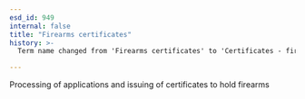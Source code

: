 ```yaml
---
esd_id: 949
internal: false
title: "Firearms certificates"
history: >-
  Term name changed from 'Firearms certificates' to 'Certificates - firearms' in version 3.00. Name changed to 'Firearms certificates' in version 4.00.

---
```


Processing of applications and issuing of certificates to hold firearms

